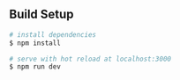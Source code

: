 ## Build Setup

``` bash
# install dependencies
$ npm install

# serve with hot reload at localhost:3000
$ npm run dev
